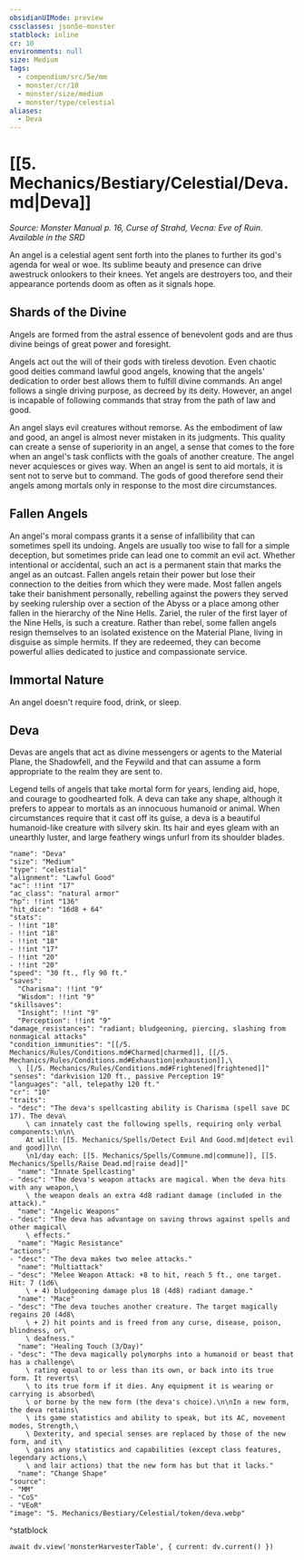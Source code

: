 ```yaml
---
obsidianUIMode: preview
cssclasses: json5e-monster
statblock: inline
cr: 10
environments: null
size: Medium
tags:
  - compendium/src/5e/mm
  - monster/cr/10
  - monster/size/medium
  - monster/type/celestial
aliases:
  - Deva
---
```

# [[5. Mechanics/Bestiary/Celestial/Deva.md|Deva]]
*Source: Monster Manual p. 16, Curse of Strahd, Vecna: Eve of Ruin. Available in the <span title='Systems Reference Document (5.1)'>SRD</span>*

An angel is a celestial agent sent forth into the planes to further its god's agenda for weal or woe. Its sublime beauty and presence can drive awestruck onlookers to their knees. Yet angels are destroyers too, and their appearance portends doom as often as it signals hope.

## Shards of the Divine

Angels are formed from the astral essence of benevolent gods and are thus divine beings of great power and foresight.

Angels act out the will of their gods with tireless devotion. Even chaotic good deities command lawful good angels, knowing that the angels' dedication to order best allows them to fulfill divine commands. An angel follows a single driving purpose, as decreed by its deity. However, an angel is incapable of following commands that stray from the path of law and good.

An angel slays evil creatures without remorse. As the embodiment of law and good, an angel is almost never mistaken in its judgments. This quality can create a sense of superiority in an angel, a sense that comes to the fore when an angel's task conflicts with the goals of another creature. The angel never acquiesces or gives way. When an angel is sent to aid mortals, it is sent not to serve but to command. The gods of good therefore send their angels among mortals only in response to the most dire circumstances.

## Fallen Angels

An angel's moral compass grants it a sense of infallibility that can sometimes spell its undoing. Angels are usually too wise to fall for a simple deception, but sometimes pride can lead one to commit an evil act. Whether intentional or accidental, such an act is a permanent stain that marks the angel as an outcast. Fallen angels retain their power but lose their connection to the deities from which they were made. Most fallen angels take their banishment personally, rebelling against the powers they served by seeking rulership over a section of the Abyss or a place among other fallen in the hierarchy of the Nine Hells. Zariel, the ruler of the first layer of the Nine Hells, is such a creature. Rather than rebel, some fallen angels resign themselves to an isolated existence on the Material Plane, living in disguise as simple hermits. If they are redeemed, they can become powerful allies dedicated to justice and compassionate service.

## Immortal Nature

An angel doesn't require food, drink, or sleep.

## Deva

Devas are angels that act as divine messengers or agents to the Material Plane, the Shadowfell, and the Feywild and that can assume a form appropriate to the realm they are sent to.

Legend tells of angels that take mortal form for years, lending aid, hope, and courage to goodhearted folk. A deva can take any shape, although it prefers to appear to mortals as an innocuous humanoid or animal. When circumstances require that it cast off its guise, a deva is a beautiful humanoid-like creature with silvery skin. Its hair and eyes gleam with an unearthly luster, and large feathery wings unfurl from its shoulder blades.

```statblock
"name": "Deva"
"size": "Medium"
"type": "celestial"
"alignment": "Lawful Good"
"ac": !!int "17"
"ac_class": "natural armor"
"hp": !!int "136"
"hit_dice": "16d8 + 64"
"stats":
- !!int "18"
- !!int "18"
- !!int "18"
- !!int "17"
- !!int "20"
- !!int "20"
"speed": "30 ft., fly 90 ft."
"saves":
  "Charisma": !!int "9"
  "Wisdom": !!int "9"
"skillsaves":
  "Insight": !!int "9"
  "Perception": !!int "9"
"damage_resistances": "radiant; bludgeoning, piercing, slashing from nonmagical attacks"
"condition_immunities": "[[/5. Mechanics/Rules/Conditions.md#Charmed|charmed]], [[/5. Mechanics/Rules/Conditions.md#Exhaustion|exhaustion]],\
  \ [[/5. Mechanics/Rules/Conditions.md#Frightened|frightened]]"
"senses": "darkvision 120 ft., passive Perception 19"
"languages": "all, telepathy 120 ft."
"cr": "10"
"traits":
- "desc": "The deva's spellcasting ability is Charisma (spell save DC 17). The deva\
    \ can innately cast the following spells, requiring only verbal components:\n\n\
    At will: [[5. Mechanics/Spells/Detect Evil And Good.md|detect evil and good]]\n\
    \n1/day each: [[5. Mechanics/Spells/Commune.md|commune]], [[5. Mechanics/Spells/Raise Dead.md|raise dead]]"
  "name": "Innate Spellcasting"
- "desc": "The deva's weapon attacks are magical. When the deva hits with any weapon,\
    \ the weapon deals an extra 4d8 radiant damage (included in the attack)."
  "name": "Angelic Weapons"
- "desc": "The deva has advantage on saving throws against spells and other magical\
    \ effects."
  "name": "Magic Resistance"
"actions":
- "desc": "The deva makes two melee attacks."
  "name": "Multiattack"
- "desc": "Melee Weapon Attack: +8 to hit, reach 5 ft., one target. Hit: 7 (1d6\
    \ + 4) bludgeoning damage plus 18 (4d8) radiant damage."
  "name": "Mace"
- "desc": "The deva touches another creature. The target magically regains 20 (4d8\
    \ + 2) hit points and is freed from any curse, disease, poison, blindness, or\
    \ deafness."
  "name": "Healing Touch (3/Day)"
- "desc": "The deva magically polymorphs into a humanoid or beast that has a challenge\
    \ rating equal to or less than its own, or back into its true form. It reverts\
    \ to its true form if it dies. Any equipment it is wearing or carrying is absorbed\
    \ or borne by the new form (the deva's choice).\n\nIn a new form, the deva retains\
    \ its game statistics and ability to speak, but its AC, movement modes, Strength,\
    \ Dexterity, and special senses are replaced by those of the new form, and it\
    \ gains any statistics and capabilities (except class features, legendary actions,\
    \ and lair actions) that the new form has but that it lacks."
  "name": "Change Shape"
"source":
- "MM"
- "CoS"
- "VEoR"
"image": "5. Mechanics/Bestiary/Celestial/token/deva.webp"
```
^statblock

```dataviewjs
await dv.view('monsterHarvesterTable', { current: dv.current() })
```
